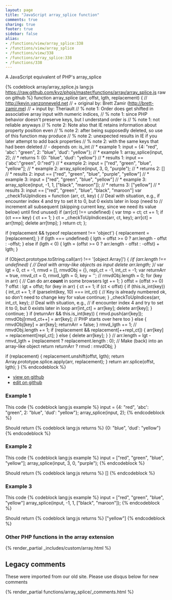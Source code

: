```yaml
---
layout: page
title: "JavaScript array_splice function"
comments: true
sharing: true
footer: true
sidebar: false
alias:
- /functions/view/array_splice:338
- /functions/view/array_splice
- /functions/view/338
- /functions/array_splice:338
- /functions/338
---
```

<!-- Generated by Rakefile:build -->
A JavaScript equivalent of PHP's array_splice

{% codeblock array/array_splice.js lang:js https://raw.github.com/kvz/phpjs/master/functions/array/array_splice.js raw on github %}
function array_splice (arr, offst, lgth, replacement) {
  // http://kevin.vanzonneveld.net
  // +   original by: Brett Zamir (http://brett-zamir.me)
  // +   input by: Theriault
  // %        note 1: Order does get shifted in associative array input with numeric indices,
  // %        note 1: since PHP behavior doesn't preserve keys, but I understand order is
  // %        note 1: not reliable anyways
  // %        note 2: Note also that IE retains information about property position even
  // %        note 2: after being supposedly deleted, so use of this function may produce
  // %        note 2: unexpected results in IE if you later attempt to add back properties
  // %        note 2: with the same keys that had been deleted
  // -    depends on: is_int
  // *     example 1: input = {4: "red", 'abc': "green", 2: "blue", 'dud': "yellow"};
  // *     example 1: array_splice(input, 2);
  // *     returns 1: {0: "blue", 'dud': "yellow"}
  // *     results 1: input == {'abc':"green", 0:"red"}
  // *     example 2: input = ["red", "green", "blue", "yellow"];
  // *     example 2: array_splice(input, 3, 0, "purple");
  // *     returns 2: []
  // *     results 2: input == ["red", "green", "blue", "purple", "yellow"]
  // *     example 3: input = ["red", "green", "blue", "yellow"]
  // *     example 3: array_splice(input, -1, 1, ["black", "maroon"]);
  // *     returns 3: ["yellow"]
  // *     results 3: input == ["red", "green", "blue", "black", "maroon"]
  var _checkToUpIndices = function (arr, ct, key) {
    // Deal with situation, e.g., if encounter index 4 and try to set it to 0, but 0 exists later in loop (need to
    // increment all subsequent (skipping current key, since we need its value below) until find unused)
    if (arr[ct] !== undefined) {
      var tmp = ct;
      ct += 1;
      if (ct === key) {
        ct += 1;
      }
      ct = _checkToUpIndices(arr, ct, key);
      arr[ct] = arr[tmp];
      delete arr[tmp];
    }
    return ct;
  };

  if (replacement && typeof replacement !== 'object') {
    replacement = [replacement];
  }
  if (lgth === undefined) {
    lgth = offst >= 0 ? arr.length - offst : -offst;
  } else if (lgth < 0) {
    lgth = (offst >= 0 ? arr.length - offst : -offst) + lgth;
  }

  if (Object.prototype.toString.call(arr) !== '[object Array]') {
/*if (arr.length !== undefined) { // Deal with array-like objects as input
    delete arr.length;
    }*/
    var lgt = 0,
      ct = -1,
      rmvd = [],
      rmvdObj = {},
      repl_ct = -1,
      int_ct = -1;
    var returnArr = true,
      rmvd_ct = 0,
      rmvd_lgth = 0,
      key = '';
    // rmvdObj.length = 0;
    for (key in arr) { // Can do arr.__count__ in some browsers
      lgt += 1;
    }
    offst = (offst >= 0) ? offst : lgt + offst;
    for (key in arr) {
      ct += 1;
      if (ct < offst) {
        if (this.is_int(key)) {
          int_ct += 1;
          if (parseInt(key, 10) === int_ct) { // Key is already numbered ok, so don't need to change key for value
            continue;
          }
          _checkToUpIndices(arr, int_ct, key); // Deal with situation, e.g.,
          // if encounter index 4 and try to set it to 0, but 0 exists later in loop
          arr[int_ct] = arr[key];
          delete arr[key];
        }
        continue;
      }
      if (returnArr && this.is_int(key)) {
        rmvd.push(arr[key]);
        rmvdObj[rmvd_ct++] = arr[key]; // PHP starts over here too
      } else {
        rmvdObj[key] = arr[key];
        returnArr = false;
      }
      rmvd_lgth += 1;
      // rmvdObj.length += 1;
      if (replacement && replacement[++repl_ct]) {
        arr[key] = replacement[repl_ct];
      } else {
        delete arr[key];
      }
    }
    // arr.length = lgt - rmvd_lgth + (replacement ? replacement.length : 0); // Make (back) into an array-like object
    return returnArr ? rmvd : rmvdObj;
  }

  if (replacement) {
    replacement.unshift(offst, lgth);
    return Array.prototype.splice.apply(arr, replacement);
  }
  return arr.splice(offst, lgth);
}
{% endcodeblock %}

 - [view on github](https://github.com/kvz/phpjs/blob/master/functions/array/array_splice.js)
 - [edit on github](https://github.com/kvz/phpjs/edit/master/functions/array/array_splice.js)

### Example 1
This code
{% codeblock lang:js example %}
input = {4: "red", 'abc': "green", 2: "blue", 'dud': "yellow"};
array_splice(input, 2);
{% endcodeblock %}

Should return
{% codeblock lang:js returns %}
{0: "blue", 'dud': "yellow"}
{% endcodeblock %}

### Example 2
This code
{% codeblock lang:js example %}
input = ["red", "green", "blue", "yellow"];
array_splice(input, 3, 0, "purple");
{% endcodeblock %}

Should return
{% codeblock lang:js returns %}
[]
{% endcodeblock %}

### Example 3
This code
{% codeblock lang:js example %}
input = ["red", "green", "blue", "yellow"]
array_splice(input, -1, 1, ["black", "maroon"]);
{% endcodeblock %}

Should return
{% codeblock lang:js returns %}
["yellow"]
{% endcodeblock %}


### Other PHP functions in the array extension
{% render_partial _includes/custom/array.html %}
## Legacy comments
These were imported from our old site. Please use disqus below for new comments
<div style="overflow-y: scroll; max-height: 500px;">
{% render_partial functions/array_splice/_comments.html %}
</div>

